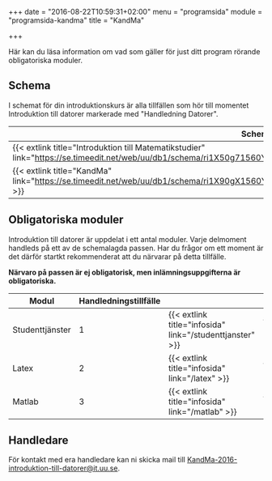 +++
date = "2016-08-22T10:59:31+02:00"
menu = "programsida"
module = "programsida-kandma"
title = "KandMa"

+++

Här kan du läsa information om vad som gäller för just ditt program rörande
obligatoriska moduler.

## Schema
I schemat för din introduktionskurs är alla tillfällen som hör till momentet
Introduktion till datorer markerade med "Handledning Datorer".

| Schema                                                              | Förklaring                          |
| ------------------------------------------------------------------- | ----------------------------------- |
| {{< extlink title="Introduktion till Matematikstudier" link="https://se.timeedit.net/web/uu/db1/schema/ri1X50g71560Y7QQ0YZ5907Y0Zy050Q690558Q662v.html" >}} | Hela schemat för introkursen |
| {{< extlink title="KandMa" link="https://se.timeedit.net/web/uu/db1/schema/ri1X90gX1560Y1QQ0YZ5905Y03y0506640Q58Q662v59YZ9733757.html" >}} | Endast handledningstillfällen |

<!-- | {{< extlink title="" link="" >}} | | -->


## Obligatoriska moduler
Introduktion till datorer är uppdelat i ett antal moduler. Varje delmoment
handleds på ett av de schemalagda passen. Har du frågor om ett moment är det
därför startkt rekommenderat att du närvarar på detta tillfälle.

**Närvaro på passen är ej obligatorisk, men inlämningsuppgifterna är
obligatoriska.**

| Modul           | Handledningstillfälle |                              |                                         |
| --------------- | --------------------- | ---------------------------- | --------------------------------------- |
| Studenttjänster | 1                     | {{< extlink title="infosida" link="/studenttjanster" >}} | {{< extlink title="uppgifter" link="/studenttjanster/uppgifter" >}} |
| Latex           | 2                     | {{< extlink title="infosida" link="/latex" >}}           | {{< extlink title="uppgifter" link="/latex/uppgifter" >}}           |
| Matlab          | 3                     | {{< extlink title="infosida" link="/matlab" >}}          | {{< extlink title="uppgifter" link="/matlab/uppgifter" >}}          |

## Handledare
För kontakt med era handledare kan ni skicka mail till [KandMa-2016-introduktion-till-datorer@it.uu.se](mailto:KandMa-2016-introduktion-till-datorer@it.uu.se).
